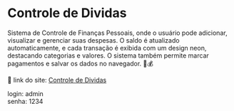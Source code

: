 # Controle de Dividas
Sistema de Controle de Finanças Pessoais, onde o usuário pode adicionar, visualizar e gerenciar suas despesas. O saldo é atualizado automaticamente, e cada transação é exibida com um design neon, destacando categorias e valores. O sistema também permite marcar pagamentos e salvar os dados no navegador. 🚀💰

🔗 link do site: [Controle de Dividas](https://nicollassevero.github.io/control-dividas/)

login: admin  
senha: 1234
